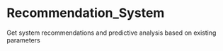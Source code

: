 # Recommendation_System
Get system recommendations and predictive analysis based on existing parameters
